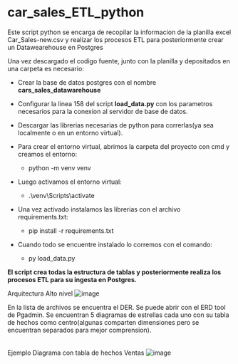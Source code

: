 # car_sales_ETL_python

Este script python se encarga de recopilar la informacion de la planilla excel Car_Sales-new.csv y realizar los procesos ETL para posteriormente crear un Datawearehouse en Postgres

Una vez descargado el codigo fuente, junto con la planilla y depositados en una carpeta es necesario:
- Crear la base de datos postgres con el nombre <b>cars_sales_datawarehouse</b>
- Configurar la linea 158 del script <b>load_data.py</b> con los parametros necesarios para la conexion al servidor de base de datos.
- Descargar las librerias necesarias de python para correrlas(ya sea localmente o en un entorno virtual).

 - Para crear el entorno virtual, abrimos la carpeta del proyecto con cmd y creamos el entorno:
     - python -m venv venv

 - Luego activamos el entorno virtual:
     - .\venv\Scripts\activate  

- Una vez activado instalamos las librerias con el archivo requirements.txt:
     - pip install -r requirements.txt

- Cuando todo se encuentre instalado lo corremos con el comando:
    - py load_data.py


<b>El script crea todas la estructura de tablas y posteriormente realiza los procesos ETL para su ingesta en Postgres.</b>

Arquitectura Alto nivel
![image](https://github.com/user-attachments/assets/5c6f3d8b-ae4a-4ed9-862d-4ddeb77536ec)


En la lista de archivos se encuentra el DER. Se puede abrir con el ERD tool de Pgadmin. Se encuentran 5 diagramas de estrellas cada uno con su tabla de hechos como centro(algunas comparten dimensiones pero se encuentran separados para mejor comprension).<br><br><br>
Ejemplo Diagrama con tabla de hechos Ventas
![image](https://github.com/user-attachments/assets/6620c89d-0397-402c-be7d-bf98a006551f)




